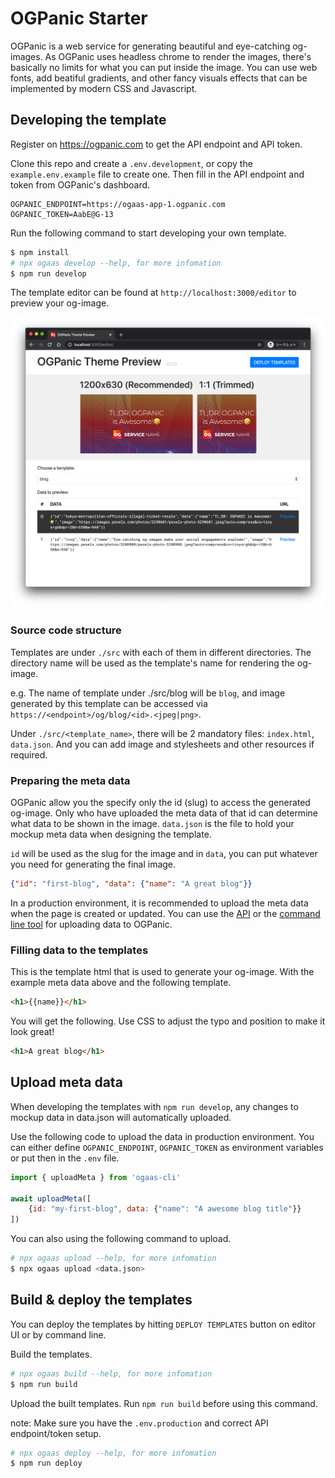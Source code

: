 # OGPanic Starter

OGPanic is a web service for generating beautiful and eye-catching og-images. As OGPanic uses headless chrome to render the images, there's basically no limits for what you can put inside the image. You can use web fonts, add beatiful gradients, and other fancy visuals effects that can be implemented by modern CSS and Javascript.

## Developing the template

Register on https://ogpanic.com to get the API endpoint and API token.

Clone this repo and create a `.env.development`, or copy the `example.env.example` file to create one. Then fill in the API endpoint and token from OGPanic's dashboard.

```
OGPANIC_ENDPOINT=https://ogaas-app-1.ogpanic.com
OGPANIC_TOKEN=AabE@G-13
```

Run the following command to start developing your own template.

```bash
$ npm install
# npx ogaas develop --help, for more infomation
$ npm run develop
```

The template editor can be found at `http://localhost:3000/editor` to preview your og-image.

![Template Editor](https://github.com/ogpanic/theme-starter/blob/master/editor.png?raw=true)

### Source code structure

Templates are under `./src` with each of them in different directories. The directory name will be used as the template's name for rendering the og-image.

e.g. The name of template under ./src/blog will be `blog`, and image generated by this template can be accessed via `https://<endpoint>/og/blog/<id>.<jpeg|png>`.

Under `./src/<template_name>`, there will be 2 mandatory files: `index.html`, `data.json`. And you can add image and stylesheets and other resources if required.


### Preparing the meta data

OGPanic allow you the specify only the id (slug) to access the generated og-image. Only who have uploaded the meta data of that id can determine what data to be shown in the image. `data.json` is the file to hold your mockup meta data when designing the template.

`id` will be used as the slug for the image and in `data`, you can put whatever you need for generating the final image.

```json
{"id": "first-blog", "data": {"name": "A great blog"}}
```

In a production environment, it is recommended to upload the meta data when the page is created or updated. You can use the [API](#api) or the [command line tool](#command-line) for uploading data to OGPanic.


### Filling data to the templates

This is the template html that is used to generate your og-image. With the example meta data above and the following template.

```html
<h1>{{name}}</h1>
```

You will get the following. Use CSS to adjust the typo and position to make it look great!

```html
<h1>A great blog</h1>
```

## Upload meta data

When developing the templates with `npm run develop`, any changes to mockup data in data.json will automatically uploaded.

Use the following code to upload the data in production environment. You can either define `OGPANIC_ENDPOINT`, `OGPANIC_TOKEN` as environment variables or put then in the `.env` file.

```javascript
import { uploadMeta } from 'ogaas-cli'

await uploadMeta([
    {id: "my-first-blog", data: {"name": "A awesome blog title"}}
])
```

You can also using the following command to upload.

```bash
# npx ogaas upload --help, for more infomation
$ npx ogaas upload <data.json>
```

## Build & deploy the templates

You can deploy the templates by hitting `DEPLOY TEMPLATES` button on editor UI or by command line.

Build the templates.

```bash
# npx ogaas build --help, for more infomation
$ npm run build
```

Upload the built templates. Run `npm run build` before using this command.

note: Make sure you have the `.env.production` and correct API endpoint/token setup.

```bash
# npx ogaas deploy --help, for more infomation
$ npm run deploy
```

